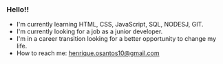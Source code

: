 ### Hello!!


- I'm currently learning HTML, CSS, JavaScript, SQL, NODESJ, GIT.
- I'm currently looking for a job as a junior developer.
- I'm in a career transition looking for a better opportunity to change my life.
- How to reach me: henrique.osantos10@gmail.com
